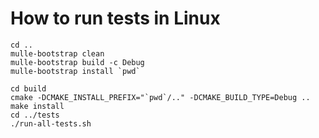 # How to run tests in Linux

```
cd ..
mulle-bootstrap clean
mulle-bootstrap build -c Debug
mulle-bootstrap install `pwd`

cd build
cmake -DCMAKE_INSTALL_PREFIX="`pwd`/.." -DCMAKE_BUILD_TYPE=Debug ..
make install
cd ../tests
./run-all-tests.sh
```

